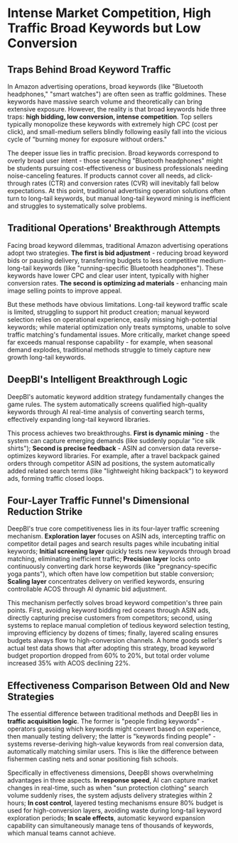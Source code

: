 # Intense Market Competition, High Traffic Broad Keywords but Low Conversion

## Traps Behind Broad Keyword Traffic

In Amazon advertising operations, broad keywords (like "Bluetooth headphones," "smart watches") are often seen as traffic goldmines. These keywords have massive search volume and theoretically can bring extensive exposure. However, the reality is that broad keywords hide three traps: **high bidding, low conversion, intense competition**. Top sellers typically monopolize these keywords with extremely high CPC (cost per click), and small-medium sellers blindly following easily fall into the vicious cycle of "burning money for exposure without orders."

The deeper issue lies in traffic precision. Broad keywords correspond to overly broad user intent - those searching "Bluetooth headphones" might be students pursuing cost-effectiveness or business professionals needing noise-canceling features. If products cannot cover all needs, ad click-through rates (CTR) and conversion rates (CVR) will inevitably fall below expectations. At this point, traditional advertising operation solutions often turn to long-tail keywords, but manual long-tail keyword mining is inefficient and struggles to systematically solve problems.

## Traditional Operations' Breakthrough Attempts

Facing broad keyword dilemmas, traditional Amazon advertising operations adopt two strategies. **The first is bid adjustment** - reducing broad keyword bids or pausing delivery, transferring budgets to less competitive medium-long-tail keywords (like "running-specific Bluetooth headphones"). These keywords have lower CPC and clear user intent, typically with higher conversion rates. **The second is optimizing ad materials** - enhancing main image selling points to improve appeal.

But these methods have obvious limitations. Long-tail keyword traffic scale is limited, struggling to support hit product creation; manual keyword selection relies on operational experience, easily missing high-potential keywords; while material optimization only treats symptoms, unable to solve traffic matching's fundamental issues. More critically, market change speed far exceeds manual response capability - for example, when seasonal demand explodes, traditional methods struggle to timely capture new growth long-tail keywords.

## DeepBI's Intelligent Breakthrough Logic

DeepBI's automatic keyword addition strategy fundamentally changes the game rules. The system automatically screens qualified high-quality keywords through AI real-time analysis of converting search terms, effectively expanding long-tail keyword libraries.

This process achieves two breakthroughs. **First is dynamic mining** - the system can capture emerging demands (like suddenly popular "ice silk shirts"); **Second is precise feedback** - ASIN ad conversion data reverse-optimizes keyword libraries. For example, after a travel backpack gained orders through competitor ASIN ad positions, the system automatically added related search terms (like "lightweight hiking backpack") to keyword ads, forming traffic closed loops.

## Four-Layer Traffic Funnel's Dimensional Reduction Strike

DeepBI's true core competitiveness lies in its four-layer traffic screening mechanism. **Exploration layer** focuses on ASIN ads, intercepting traffic on competitor detail pages and search results pages while incubating initial keywords; **Initial screening layer** quickly tests new keywords through broad matching, eliminating inefficient traffic; **Precision layer** locks onto continuously converting dark horse keywords (like "pregnancy-specific yoga pants"), which often have low competition but stable conversion; **Scaling layer** concentrates delivery on verified keywords, ensuring controllable ACOS through AI dynamic bid adjustment.

This mechanism perfectly solves broad keyword competition's three pain points. First, avoiding keyword bidding red oceans through ASIN ads, directly capturing precise customers from competitors; second, using systems to replace manual completion of tedious keyword selection testing, improving efficiency by dozens of times; finally, layered scaling ensures budgets always flow to high-conversion channels. A home goods seller's actual test data shows that after adopting this strategy, broad keyword budget proportion dropped from 60% to 20%, but total order volume increased 35% with ACOS declining 22%.

## Effectiveness Comparison Between Old and New Strategies

The essential difference between traditional methods and DeepBI lies in **traffic acquisition logic**. The former is "people finding keywords" - operators guessing which keywords might convert based on experience, then manually testing delivery; the latter is "keywords finding people" - systems reverse-deriving high-value keywords from real conversion data, automatically matching similar users. This is like the difference between fishermen casting nets and sonar positioning fish schools.

Specifically in effectiveness dimensions, DeepBI shows overwhelming advantages in three aspects. **In response speed**, AI can capture market changes in real-time, such as when "sun protection clothing" search volume suddenly rises, the system adjusts delivery strategies within 2 hours; **In cost control**, layered testing mechanisms ensure 80% budget is used for high-conversion layers, avoiding waste during long-tail keyword exploration periods; **In scale effects**, automatic keyword expansion capability can simultaneously manage tens of thousands of keywords, which manual teams cannot achieve.
